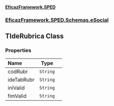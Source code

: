 #### [EficazFramework.SPED](EficazFrameworkSPED.md 'EficazFramework SPED')
### [EficazFramework.SPED.Schemas.eSocial](EficazFramework.SPED.Schemas.eSocial.md 'EficazFramework.SPED.Schemas.eSocial')

## TIdeRubrica Class
### Properties

| Name | Type | |
| :--- | :---: | :--- |
| codRubr | `String` |  |
| ideTabRubr | `String` |  |
| iniValid | `String` |  |
| fimValid | `String` |  |
